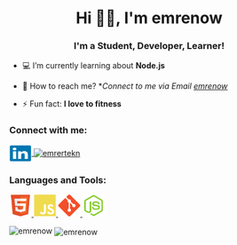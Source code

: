 <h1 align="center">Hi 👋🏻, I'm emrenow</h1>
<h3 align="center">I'm a Student, Developer, Learner!</h3>


- 💻 I’m currently learning about **Node.js**

- 📧 How to reach me? **Connect to me via Email [emrenow](mailto:emrenow0@gmail.com)*

- ⚡ Fun fact: **I love to fitness**

<p align="left">
<h3 align="left">Connect with me:</h3>
<a href="https://www.linkedin.com/in/emre-ertekin" target="_blank"><img align="center" src="https://raw.githubusercontent.com/devicons/devicon/master/icons/linkedin/linkedin-original.svg" alt="emre-ertekin" height="30" width="40" /> </a>
<a href="https://instagram.com/emrertekn" target="_blank"><img align="center" src="https://image.flaticon.com/icons/png/128/1384/1384063.png" alt="emrertekn" height="30" width="40" /> </a>
</p>

<h3 align="left">Languages and Tools:</h3>
<p align="left">  
    <a href="https://www.w3.org/html/" target="_blank"> 
        <code><img src="https://raw.githubusercontent.com/devicons/devicon/master/icons/html5/html5-original.svg" alt="html5" width="40" height="40"/></code> 
    </a> 
    <a href="https://developer.mozilla.org/en-US/docs/Web/JavaScript" target="_blank"> 
        <code><img src="https://raw.githubusercontent.com/devicons/devicon/master/icons/javascript/javascript-plain.svg" alt="javascript" width="40" height="40"/></code>  
    </a>
    <a href="https://git-scm.com/" target="_blank"> 
        <code><img src="https://raw.githubusercontent.com/devicons/devicon/master/icons/git/git-original.svg" alt="git" width="40" height="40"/></code>  
    </a> 
    <a href="https://www.nodejs.dev/" target="_blank"> 
        <code><img src="https://github.com/devicons/devicon/raw/master/icons/nodejs/nodejs-original.svg" alt="linux" width="40" height="40"/></code>  
    </a> 
</p>

<p><img align="left" src="https://github-readme-stats.vercel.app/api/top-langs/?username=emrenow&layout=compact&theme=midnight-purple" alt="emrenow" /></p>
<p>&nbsp;<img align="center" src="https://github-readme-stats.vercel.app/api?username=emrenow&show_icons=true&theme=midnight-purple" alt="emrenow" /></p>
